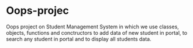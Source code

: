 # Oops-projec
Oops project on Student Management System in which we use classes, objects, functions and conctructors to add data of new student in portal, to search any student in portal and to display all students data.
